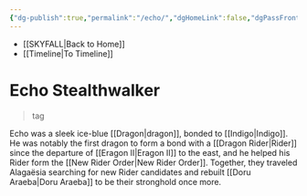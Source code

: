 ```yaml
---
{"dg-publish":true,"permalink":"/echo/","dgHomeLink":false,"dgPassFrontmatter":false}
---
```


- [[SKYFALL|Back to Home]]
- [[Timeline|To Timeline]]

# Echo Stealthwalker
>tag

Echo was a sleek ice-blue [[Dragon|dragon]], bonded to [[Indigo|Indigo]]. He was notably the first dragon to form a bond with a [[Dragon Rider|Rider]] since the departure of [[Eragon II|Eragon II]] to the east, and he helped his Rider form the [[New Rider Order|New Rider Order]]. Together, they traveled Alagaësia searching for new Rider candidates and rebuilt [[Doru Araeba|Doru Araeba]] to be their stronghold once more. 


